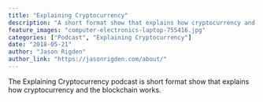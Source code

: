 ```yaml
---
title: "Explaining Cryptocurrency"
description: "A short format show that explains how cryptocurrency and the blockchain works"
feature_images: "computer-electronics-laptop-755416.jpg"
categories: ["Podcast", "Explaining Cryptocurrency"]
date: "2018-05-21"
author: "Jason Rigden"
author_link: "https://jasonrigden.com/about/"
---
```

<p>
The Explaining Cryptocurrency podcast is short format show that explains how cryptocurrency and the blockchain works.
</p>

  </div>             
</div>
